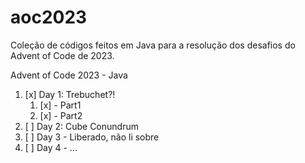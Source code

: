 # aoc2023
Coleção de códigos feitos em Java para a resolução dos desafios do Advent of Code de 2023.

Advent of Code 2023 - Java

1. [x] Day 1: Trebuchet?!
	1. [x] - Part1
	2. [x] - Part2
2. [ ] Day 2: Cube Conundrum
3. [ ] Day 3 - Liberado, não li sobre
4. [ ] Day 4 - ...